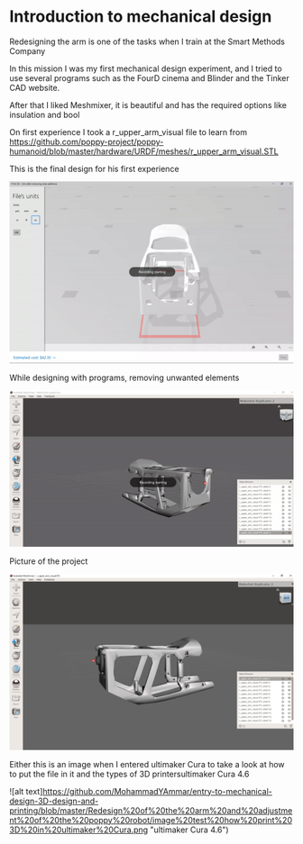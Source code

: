 # Introduction to mechanical design
Redesigning the arm is one of the tasks when I train at the Smart Methods Company

In this mission I was my first mechanical design experiment, and I tried to use several programs such as the FourD cinema and Blinder and the Tinker CAD website.

After that I liked Meshmixer, it is beautiful and has the required options like insulation and bool

On first experience I took a r_upper_arm_visual file to learn from
https://github.com/poppy-project/poppy-humanoid/blob/master/hardware/URDF/meshes/r_upper_arm_visual.STL

This is the final design for his first experience

![alt text](https://github.com/MohammadYAmmar/entry-to-mechanical-design-3D-design-and-printing/blob/master/Redesign%20of%20the%20arm%20and%20adjustment%20of%20the%20poppy%20robot/Gif%203D%20view%20of%20the%20structure.gif "3D")

While designing with programs, removing unwanted elements

![alt text](https://github.com/MohammadYAmmar/entry-to-mechanical-design-3D-design-and-printing/blob/master/Redesign%20of%20the%20arm%20and%20adjustment%20of%20the%20poppy%20robot/GIF%20of%20project%20in%20Meshmixer.gif "Meshmixer")

Picture of the project

![alt text](https://github.com/MohammadYAmmar/entry-to-mechanical-design-3D-design-and-printing/blob/master/Redesign%20of%20the%20arm%20and%20adjustment%20of%20the%20poppy%20robot/image%20project%20in%20Meshmixer.png "image 3D")

Either this is an image when I entered ultimaker Cura to take a look at how to put the file in it and the types of 3D printersultimaker Cura 4.6

![alt text]https://github.com/MohammadYAmmar/entry-to-mechanical-design-3D-design-and-printing/blob/master/Redesign%20of%20the%20arm%20and%20adjustment%20of%20the%20poppy%20robot/image%20test%20how%20print%203D%20in%20ultimaker%20Cura.png "ultimaker Cura 4.6")

